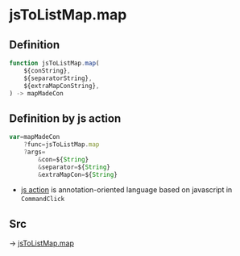 # jsToListMap.map

## Definition

```js.js
function jsToListMap.map(
	${conString},
	${separatorString},
	${extraMapConString},
) -> mapMadeCon
```


## Definition by js action

```js.js
var=mapMadeCon
	?func=jsToListMap.map
	?args=
		&con=${String}
		&separator=${String}
		&extraMapCon=${String}
```

- [js action](#) is annotation-oriented language based on javascript in `CommandClick`



## Src

-> [jsToListMap.map](https://github.com/puutaro/CommandClick/blob/master/app/src/main/java/com/puutaro/commandclick/fragment_lib/terminal_fragment/js_interface/text/JsToListMap.kt#L28)


